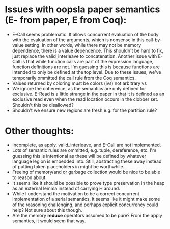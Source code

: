 # Issues with oopsla paper semantics (E-<X> from paper, E<X> from Coq): 
  - E-Call seems problematic. It allows concurrent evaluation of the body with
    the evaluation of the arguments, which is nonsense in this call-by-value
    setting. In other words, while there may not be memory dependence, there is
    a value dependence. This shouldn't be hard to fix, just replace the
    valid_interleave to concatenation. Another issue with E-Call is that while
    function calls are part of the expression language, function definitions are
    not. I'm guessing this is because functions are intended to only be defined
    at the top level. Due to these issues, we've temporarily ommitted the call
    rule from the Coq semantics.
  - Values returned by coloring must be colors (ivs) not arbitrary vs
  - We ignore the coherence, as the semantics are only defined for exclusive.
    E-Read is a little strange in the paper in that it is defined as an
    exclusive read even when the read location occurs in the clobber set.
    Shouldn't this be disallowed?
  - Shouldn't we ensure new regions are fresh e.g. for the partition rule? 

# Other thoughts:
  - Incomplete, as apply, valid_interleave, and E-Call are not implemented.
  - Lots of semantic rules are ommitted, e.g. tuple, dereference, etc. I'm
    guessing this is intentional as these will be defined by whatever  language
    legion is embedded into. Still, abstracting these away instead of putting
    token placeholders in might be worthwhile.
  - Freeing of memory/and or garbage collection would be nice to be able to
    reason about. 
  - It seems like it should be possible to prove type preservation in the heap
    as an external lemma instead of carrying H around.
  - While I understand the motivation to be a correct concurrent implementation
    of a serial semantics, it seems like it might make some of the reasoning
    challenging, and perhaps explicit concurrency could help? Not sure about
    this though.
  - Are the memory **reduce** operators assumed to be pure? From the apply
    semantics, it would seem that way.
